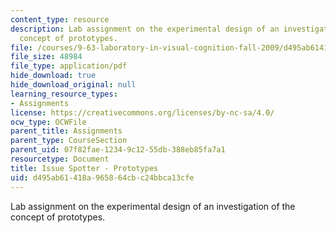 ```yaml
---
content_type: resource
description: Lab assignment on the experimental design of an investigation of the
  concept of prototypes.
file: /courses/9-63-laboratory-in-visual-cognition-fall-2009/d495ab61418a965864cbc24bbca13cfe_MIT9_63F09_assn08.pdf
file_size: 48984
file_type: application/pdf
hide_download: true
hide_download_original: null
learning_resource_types:
- Assignments
license: https://creativecommons.org/licenses/by-nc-sa/4.0/
ocw_type: OCWFile
parent_title: Assignments
parent_type: CourseSection
parent_uid: 07f82fae-1234-9c12-55db-388eb85fa7a1
resourcetype: Document
title: Issue Spotter - Prototypes
uid: d495ab61-418a-9658-64cb-c24bbca13cfe
---
```

Lab assignment on the experimental design of an investigation of the concept of prototypes.